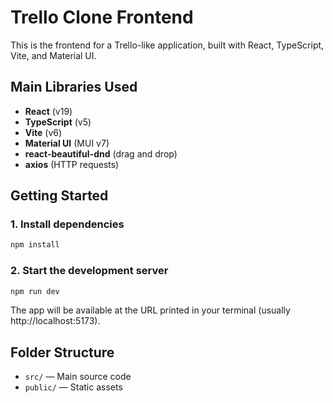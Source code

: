 # Trello Clone Frontend

This is the frontend for a Trello-like application, built with React, TypeScript, Vite, and Material UI.

## Main Libraries Used

- **React** (v19)
- **TypeScript** (v5)
- **Vite** (v6)
- **Material UI** (MUI v7)
- **react-beautiful-dnd** (drag and drop)
- **axios** (HTTP requests)

## Getting Started

### 1. Install dependencies

```bash
npm install
```

### 2. Start the development server

```bash
npm run dev
```

The app will be available at the URL printed in your terminal (usually http://localhost:5173).

## Folder Structure

- `src/` — Main source code
- `public/` — Static assets
